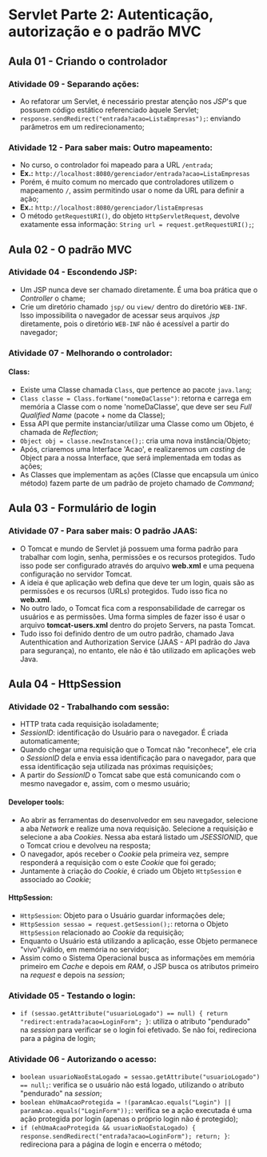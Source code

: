 # Servlet Parte 2: Autenticação, autorização e o padrão MVC

## Aula 01 - Criando o controlador

### Atividade 09 - Separando ações:

- Ao refatorar um Servlet, é necessário prestar atenção nos *JSP*'s que possuem código estático referenciado àquele Servlet;
- `response.sendRedirect("entrada?acao=ListaEmpresas");`: enviando parâmetros em um redirecionamento;

### Atividade 12 - Para saber mais: Outro mapeamento:

- No curso, o controlador foi mapeado para a URL `/entrada`;
- **Ex.:** `http://localhost:8080/gerenciador/entrada?acao=ListaEmpresas`
- Porém, é muito comum no mercado que controladores utilizem o mapeamento `/`, assim permitindo usar o nome da URL para definir a ação;
- **Ex.:** `http://localhost:8080/gerenciador/listaEmpresas`
- O método `getRequestURI()`, do objeto `HttpServletRequest`, devolve exatamente essa informação: `String url = request.getRequestURI();`;


## Aula 02 - O padrão MVC

### Atividade 04 - Escondendo JSP:

- Um JSP nunca deve ser chamado diretamente. É uma boa prática que o *Controller* o chame;
- Crie um diretório chamado `jsp/` ou `view/` dentro do diretório `WEB-INF`. Isso impossibilita o navegador de acessar seus arquivos *.jsp* diretamente, pois o diretório `WEB-INF` não é acessível a partir do navegador;

### Atividade 07 - Melhorando o controlador:

#### Class:

- Existe uma Classe chamada `Class`, que pertence ao pacote `java.lang`;
- `Class classe = Class.forName("nomeDaClasse")`: retorna e carrega em memória a Classe com o nome 'nomeDaClasse', que deve ser seu *Full Qualified Name* (pacote + nome da Classe);
- Essa API que permite instanciar/utilizar uma Classe como um Objeto, é chamada de *Reflection*;
- `Object obj = classe.newInstance();`: cria uma nova instância/Objeto;
- Após, criaremos uma Interface 'Acao', e realizaremos um *casting* de Object para a nossa Interface, que será implementada em todas as ações;
- As Classes que implementam as ações (Classe que encapsula um único método) fazem parte de um padrão de projeto chamado de *Command*;


## Aula 03 - Formulário de login

### Atividade 07 - Para saber mais: O padrão JAAS:

- O Tomcat e mundo de Servlet já possuem uma forma padrão para trabalhar com login, senha, permissões e os recursos protegidos. Tudo isso pode ser configurado através do arquivo **web.xml** e uma pequena configuração no servidor Tomcat.
- A ideia é que aplicação web defina que deve ter um login, quais são as permissões e os recursos (URLs) protegidos. Tudo isso fica no **web.xml**.
- No outro lado, o Tomcat fica com a responsabilidade de carregar os usuários e as permissões. Uma forma simples de fazer isso é usar o arquivo **tomcat-users.xml** dentro do projeto Servers, na pasta Tomcat.
- Tudo isso foi definido dentro de um outro padrão, chamado Java Autenthication and Authorization Service (JAAS - API padrão do Java para segurança), no entanto, ele não é tão utilizado em aplicações web Java.


## Aula 04 - HttpSession

### Atividade 02 - Trabalhando com sessão:

- HTTP trata cada requisição isoladamente;
- *SessionID*: identificação do Usuário para o navegador. É criada automaticamente;
- Quando chegar uma requisição que o Tomcat não "reconhece", ele cria o *SessionID* dela e envia essa identificação para o navegador, para que essa identificação seja utilizada nas próximas requisições;
- A partir do *SessionID* o Tomcat sabe que está comunicando com o mesmo navegador e, assim, com o mesmo usuário;

#### Developer tools:

- Ao abrir as ferramentas do desenvolvedor em seu navegador, selecione a aba *Network* e realize uma nova requisição. Selecione a requisição e selecione a aba *Cookies*. Nessa aba estará listado um *JSESSIONID*, que o Tomcat criou e devolveu na resposta;
- O navegador, após receber o *Cookie* pela primeira vez, sempre responderá a requisição com o este *Cookie* que foi gerado;
- Juntamente à criação do *Cookie*, é criado um Objeto `HttpSession` e associado ao *Cookie*;

#### HttpSession:

- `HttpSession`: Objeto para o Usuário guardar informações dele;
- `HttpSession sessao = request.getSession();`: retorna o Objeto `HttpSession` relacionado ao *Cookie* da requisição;
- Enquanto o Usuário está utilizando a aplicação, esse Objeto permanece "vivo"/válido, em memória no servidor;
- Assim como o Sistema Operacional busca as informações em memória primeiro em *Cache* e depois em *RAM*, o JSP busca os atributos primeiro na *request* e depois na *session*;

### Atividade 05 - Testando o login:

- `if (sessao.getAttribute("usuarioLogado") == null) { return "redirect:entrada?acao=LoginForm"; }`: utiliza o atributo "pendurado" na *session* para verificar se o login foi efetivado. Se não foi, redireciona para a página de login;

### Atividade 06 - Autorizando o acesso:

- `boolean usuarioNaoEstaLogado = sessao.getAttribute("usuarioLogado") == null;`: verifica se o usuário não está logado, utilizando o atributo "pendurado" na *session*;
- `boolean ehUmaAcaoProtegida = !(paramAcao.equals("Login") || paramAcao.equals("LoginForm"));`: verifica se a ação executada é uma ação protegida por login (apenas o próprio login não é protegido);
- `if (ehUmaAcaoProtegida && usuarioNaoEstaLogado) { response.sendRedirect("entrada?acao=LoginForm"); return; }`: redireciona para a página de login e encerra o método;
